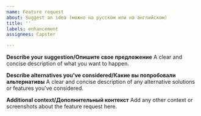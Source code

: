 ```yaml
---
name: Feature request
about: Suggest an idea (можно на русском или на английском)
title: ''
labels: enhancement
assignees: Capster

---
```


**Describe your suggestion/Опишите свое предложение**
A clear and concise description of what you want to happen.

**Describe alternatives you've considered/Какие вы попробовали альтернативы**
A clear and concise description of any alternative solutions or features you've considered.

**Additional context/Дополнительный контекст**
Add any other context or screenshots about the feature request here.
